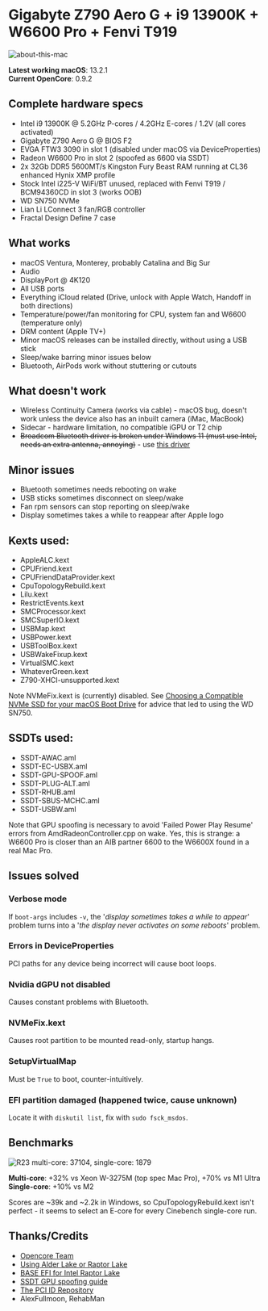 # Gigabyte Z790 Aero G + i9 13900K + W6600 Pro + Fenvi T919

![about-this-mac](https://raw.githubusercontent.com/kilinrax/gigabyte-z790-aero-g-efi/main/about-this-mac.png)

**Latest working macOS**: 13.2.1
<br>
**Current OpenCore**: 0.9.2

## Complete hardware specs
- Intel i9 13900K @ 5.2GHz P-cores / 4.2GHz E-cores / 1.2V (all cores activated)
- Gigabyte Z790 Aero G @ BIOS F2
- EVGA FTW3 3090 in slot 1 (disabled under macOS via DeviceProperties)
- Radeon W6600 Pro in slot 2 (spoofed as 6600 via SSDT)
- 2x 32Gb DDR5 5600MT/s Kingston Fury Beast RAM running at CL36 enhanced Hynix XMP profile
- Stock Intel i225-V WiFi/BT unused, replaced with Fenvi T919 / BCM94360CD in slot 3 (works OOB)
- WD SN750 NVMe
- Lian Li LConnect 3 fan/RGB controller
- Fractal Design Define 7 case

## What works
- macOS Ventura, Monterey, probably Catalina and Big Sur
- Audio
- DisplayPort @ 4K120
- All USB ports
- Everything iCloud related (Drive, unlock with Apple Watch, Handoff in both directions)
- Temperature/power/fan monitoring for CPU, system fan and W6600 (temperature only)
- DRM content (Apple TV+)
- Minor macOS releases can be installed directly, without using a USB stick
- Sleep/wake barring minor issues below
- Bluetooth, AirPods work without stuttering or cutouts

## What doesn't work
- Wireless Continuity Camera (works via cable) - macOS bug, doesn't work unless the device also has an inbuilt camera (iMac, MacBook)
- Sidecar - hardware limitation, no compatible iGPU or T2 chip
- ~~Broadcom Bluetooth driver is broken under Windows 11 (must use Intel, needs an extra antenna, annoying)~~ - use [this driver](https://www.catalog.update.microsoft.com/search.aspx?q=broadcom%20corporation%20driver%20update%20for%20broadcom%20bluetooth%204.1%20usb)

## Minor issues
- Bluetooth sometimes needs rebooting on wake
- USB sticks sometimes disconnect on sleep/wake
- Fan rpm sensors can stop reporting on sleep/wake
- Display sometimes takes a while to reappear after Apple logo

## Kexts used:
- AppleALC.kext
- CPUFriend.kext
- CPUFriendDataProvider.kext
- CpuTopologyRebuild.kext
- Lilu.kext
- RestrictEvents.kext
- SMCProcessor.kext
- SMCSuperIO.kext
- USBMap.kext
- USBPower.kext
- USBToolBox.kext
- USBWakeFixup.kext
- VirtualSMC.kext
- WhateverGreen.kext
- Z790-XHCI-unsupported.kext

Note NVMeFix.kext is (currently) disabled.  See [Choosing a Compatible NVMe SSD for your macOS Boot Drive](https://www.tonymacx86.com/threads/choosing-a-compatible-nvme-ssd-for-your-macos-boot-drive.323479/) for advice that led to using the WD SN750.

## SSDTs used:
- SSDT-AWAC.aml
- SSDT-EC-USBX.aml
- SSDT-GPU-SPOOF.aml
- SSDT-PLUG-ALT.aml
- SSDT-RHUB.aml
- SSDT-SBUS-MCHC.aml
- SSDT-USBW.aml

Note that GPU spoofing is necessary to avoid 'Failed Power Play Resume' errors from AmdRadeonController.cpp on wake.  Yes, this is strange: a W6600 Pro is closer than an AIB partner 6600 to the W6600X found in a real Mac Pro.

## Issues solved

### Verbose mode

If `boot-args` includes `-v`, the '*display sometimes takes a while to appear*' problem turns into a '*the display never activates on some reboots*' problem.

### Errors in DeviceProperties

PCI paths for any device being incorrect will cause boot loops.

### Nvidia dGPU not disabled

Causes constant problems with Bluetooth.

### NVMeFix.kext

Causes root partition to be mounted read-only, startup hangs.

### SetupVirtualMap

Must be `True` to boot, counter-intuitively.

### EFI partition damaged (happened twice, cause unknown)

Locate it with `diskutil list`, fix with `sudo fsck_msdos`.

## Benchmarks

![R23 multi-core: 37104, single-core: 1879](https://raw.githubusercontent.com/kilinrax/gigabyte-z790-aero-g-efi/main/cinebench_r23.png)

**Multi-core**: +32% vs Xeon W-3275M (top spec Mac Pro), +70% vs M1 Ultra
<br>
**Single-core**: +10% vs M2

Scores are ~39k and ~2.2k in Windows, so CpuTopologyRebuild.kext isn't perfect - it seems to select an E-core for every Cinebench single-core run.

## Thanks/Credits
- [Opencore Team](https://dortania.github.io/getting-started/)
- [Using Alder Lake or Raptor Lake](https://chriswayg.gitbook.io/opencore-visual-beginners-guide/advanced-topics/using-alder-lake)
- [BASE EFI for Intel Raptor Lake](https://github.com/luchina-gabriel/BASE-EFI-INTEL-DESKTOP-13THGEN-RAPTOR-LAKE)
- [SSDT GPU spoofing guide](https://elitemacx86.com/threads/how-to-spoof-graphics-on-macos-intel-amd-nvidia.1008/)
- [The PCI ID Repository](https://pci-ids.ucw.cz/read/PC/1002)
- AlexFullmoon, RehabMan

